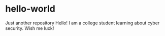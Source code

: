 # hello-world
Just another repository 
Hello!
I am a college student learning about cyber security. 
Wish me luck!
